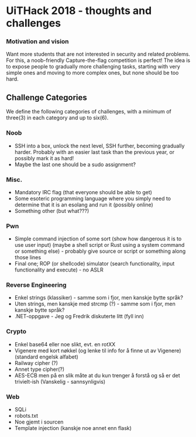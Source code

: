 # UiTHack 2018 - thoughts and challenges

### Motivation and vision
Want more students that are not interested in security and related problems.
For this, a noob-friendly Capture-the-flag competition is perfect!
The idea is to expose people to gradually more challenging tasks, starting with very simple ones and moving to more complex ones, but none should be too hard.

## Challenge Categories
We define the following categories of challenges, with a minimum of three(3) in each category and up to six(6).
### Noob
- SSH into a box, unlock the next level, SSH further, becoming gradually harder. Probably with an easier last task than the previous year, or possibly mark it as hard!
- Maybe the last one should be a sudo assignment?

### Misc.
- Mandatory IRC flag (that everyone should be able to get)
- Some esoteric programming language where you simply need to determine that it is an esolang and run it (possibly online)
- Something other (but what???)

### Pwn
- Simple command injection of some sort (show how dangerous it is to use user input) (maybe a shell script or Rust using a system command or something else) - probably give source or script or something along those lines
- Final one; ROP (or shellcode) simulator (search functionality, input functionality and execute) - no ASLR

### Reverse Engineering
- Enkel strings (klassiker) - samme som i fjor, men kanskje bytte språk?
- Uten strings, men kanskje med strcmp (?) - samme som i fjor, men kanskje bytte språk?
- .NET-oppgave - Jeg og Fredrik diskuterte litt (fyll inn)

### Crypto
- Enkel base64 eller noe slikt, evt. en rotXX
- Vigenere med kort nøkkel (og lenke til info for å finne ut av Vigenere) (standard engelsk alfabet)
- Railway cipher (?)
- Annet type cipher(?)
- AES-ECB men på en slik måte at du kun trenger å forstå og så er det trivielt-ish (Vanskelig - sannsynligvis) 

### Web
- SQLi
- robots.txt
- Noe gjemt i sourcen
- Template injection (kanskje noe annet enn flask)